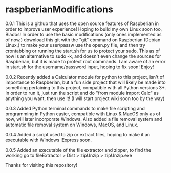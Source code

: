# raspberianModifications
0.0.1
This is a github that uses the open source features of Raspberian in order to improve user experience! Hoping to build my own Linux soon too, Blados!
In order to use the basic modifications (only ones implemented as of now,) download this git with the "git" command on Raspberian (Debian Linux,)  to make your user/passw use the open.py file, and then try crontabbing or running the start.sh for us to protect your sudo.
This as of now is an alternative to sudo -k, and doesn't even change the sources for Raspberian, but it is made to protect root commands.
I am aware of an error in start.sh for the username/password input, hoping to fix soon!
Enjoy!

0.0.2
Recently added a Calculator module for python to this project, isn't of importance to Raspberian, but a fun side project that will likely be made into something pertaining to this project, compatible with all Python versions 3+.
In order to run it, just run the script and do "from module import Calc" as anything you want, then use it!
(I will start project wiki soon too by the way)

0.0.3
Added Python terminal commands to make file scripting and programming in Python easier, compatible with Linux & MacOS only as of now, will later incorporate Windows. Also added a file removal system and automatic file removal system on Windows, MacOS, and Linux.

0.0.4
Added a script used to zip or extract files, hoping to make it an executable with Windows IExpress soon.

0.0.5 
Added an executable of the file extractor and zipper, to find the working go to fileExtractor > Dist > zipUnzip > zipUnzip.exe

Thanks for visiting this repository!
